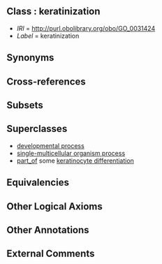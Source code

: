 
## Class : keratinization

 * *IRI* = http://purl.obolibrary.org/obo/GO_0031424
 * *Label* = keratinization

## Synonyms


## Cross-references


## Subsets


## Superclasses

 * [developmental process](../../GO/02/GO_0032502.md)
 * [single-multicellular organism process](../../GO/07/GO_0044707.md)
 * [part_of](../../BFO/50/BFO_0000050.md) some [keratinocyte differentiation](../../GO/16/GO_0030216.md)

## Equivalencies


## Other Logical Axioms


## Other Annotations


## External Comments

